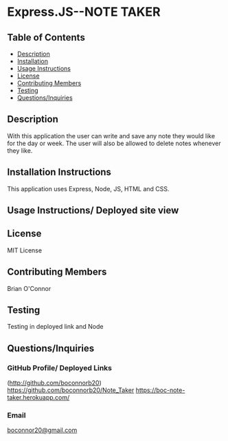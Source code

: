 # Express.JS--NOTE TAKER
  ## Table of Contents
  * [Description](#Description)
  * [Installation](#Installation-Instructions)
  * [Usage Instructions](#Usage-Instructions)
  * [License](#License)
  * [Contributing Members](#Contributing-Members)
  * [Testing](#Testing)    
  * [Questions/Inquiries](#Questions/Inquiries)
  ## Description
  With this application the user can write and save any note they would like for the day or week. The user will also be allowed to delete notes whenever they like.
  ## Installation Instructions 
  This application uses Express, Node, JS, HTML and CSS. 
  ## Usage Instructions/ Deployed site view
  
  
  
  ## License
   MIT License
  ## Contributing Members
  Brian O'Connor
  ## Testing 
   Testing in deployed link and Node
  ## Questions/Inquiries 
  ### GitHub Profile/ Deployed Links
  (http://github.com/boconnorb20)
  https://github.com/boconnorb20/Note_Taker
  https://boc-note-taker.herokuapp.com/
  ### Email
  boconnor20@gmail.com
